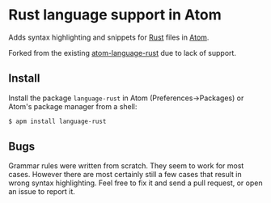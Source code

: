 # Rust language support in Atom

Adds syntax highlighting and snippets for [Rust](http://www.rust-lang.org/) files in [Atom](http://atom.io/).

Forked from the existing [atom-language-rust](https://github.com/zargony/atom-language-rust) due to lack of support.

## Install

Install the package `language-rust` in Atom (Preferences->Packages) or Atom's package manager from a shell:

```bash
$ apm install language-rust
```

## Bugs

Grammar rules were written from scratch. They seem to work for most cases. However there are most certainly still a few cases that result in wrong syntax highlighting. Feel free to fix it and send a pull request, or open an issue to report it.
